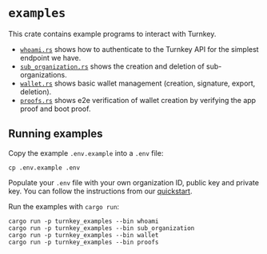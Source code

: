 # `examples`

This crate contains example programs to interact with Turnkey.

* [`whoami.rs`](./src/bin/whoami.rs) shows how to authenticate to the Turnkey API for the simplest endpoint we have.
* [`sub_organization.rs`](./src/bin/sub_organization.rs) shows the creation and deletion of sub-organizations.
* [`wallet.rs`](./src/bin/wallet.rs) shows basic wallet management (creation, signature, export, deletion).
* [`proofs.rs`](./src/bin/proofs.rs) shows e2e verification of wallet creation by verifying the app proof and boot proof.


## Running examples

Copy the example `.env.example` into a `.env` file:
```
cp .env.example .env
```

Populate your `.env` file with your own organization ID, public key and private key. You can follow the instructions from our [quickstart](https://docs.turnkey.com/getting-started/quickstart).

Run the examples with `cargo run`:
```
cargo run -p turnkey_examples --bin whoami
cargo run -p turnkey_examples --bin sub_organization
cargo run -p turnkey_examples --bin wallet
cargo run -p turnkey_examples --bin proofs
```
